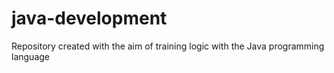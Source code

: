 # java-development
Repository created with the aim of training logic with the Java programming language
